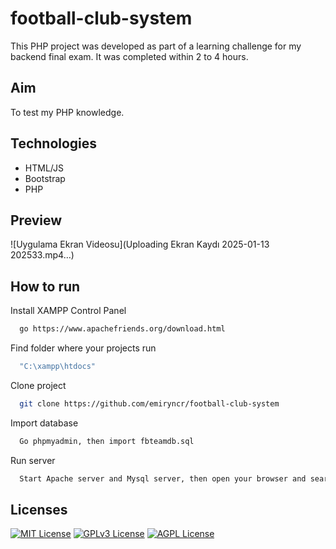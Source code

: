 # football-club-system

This PHP project was developed as part of a learning challenge for my backend final exam. It was completed within 2 to 4 hours.

## Aim

To test my PHP knowledge.
  
## Technologies

- HTML/JS
- Bootstrap
- PHP

## Preview

![Uygulama Ekran Videosu](Uploading Ekran Kaydı 2025-01-13 202533.mp4…)
  
## How to run

Install XAMPP Control Panel

```bash
  go https://www.apachefriends.org/download.html
```

Find folder where your projects run

```bash
  "C:\xampp\htdocs"
```

Clone project

```bash
  git clone https://github.com/emiryncr/football-club-system
```

Import database

```bash
  Go phpmyadmin, then import fbteamdb.sql
```

Run server

```bash
  Start Apache server and Mysql server, then open your browser and search "localhost/folder-name"
```

  
## Licenses

[![MIT License](https://img.shields.io/badge/License-MIT-green.svg)](https://choosealicense.com/licenses/mit/)
[![GPLv3 License](https://img.shields.io/badge/License-GPL%20v3-yellow.svg)](https://opensource.org/licenses/)
[![AGPL License](https://img.shields.io/badge/license-AGPL-blue.svg)](http://www.gnu.org/licenses/agpl-3.0)

  
